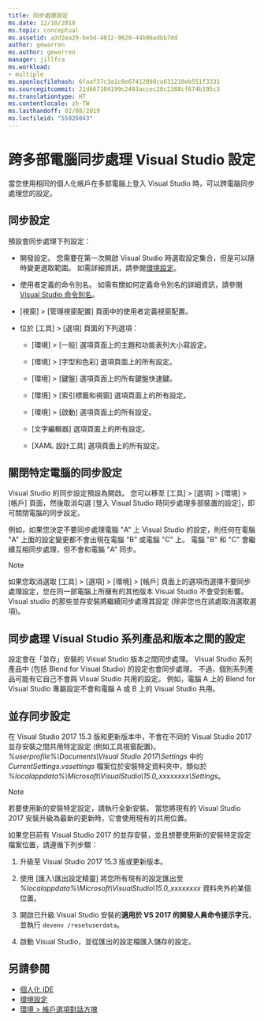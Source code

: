 ```yaml
---
title: 同步處理設定
ms.date: 12/10/2018
ms.topic: conceptual
ms.assetid: a3d2ea29-be5d-4012-9820-44b06adbb7dd
author: gewarren
ms.author: gewarren
manager: jillfra
ms.workload:
- multiple
ms.openlocfilehash: 6faaf37c3a1c8e67412898ca631210eb551f3331
ms.sourcegitcommit: 21d667104199c2493accec20c2388cf674b195c3
ms.translationtype: HT
ms.contentlocale: zh-TW
ms.lasthandoff: 02/08/2019
ms.locfileid: "55926043"
---
```

# <a name="synchronize-visual-studio-settings-across-multiple-computers"></a>跨多部電腦同步處理 Visual Studio 設定

當您使用相同的個人化帳戶在多部電腦上登入 Visual Studio 時，可以跨電腦同步處理您的設定。

## <a name="synchronized-settings"></a>同步設定

預設會同步處理下列設定：

- 開發設定。 您需要在第一次開啟 Visual Studio 時選取設定集合，但是可以隨時變更選取範圍。 如需詳細資訊，請參閱[環境設定](../ide/environment-settings.md)。

- 使用者定義的命令別名。 如需有關如何定義命令別名的詳細資訊，請參閱 [Visual Studio 命令別名](../ide/reference/visual-studio-command-aliases.md)。

- [視窗] > [管理視窗配置] 頁面中的使用者定義視窗配置。

- 位於 [工具] > [選項] 頁面的下列選項：

   - [環境] > [一般] 選項頁面上的主題和功能表列大小寫設定。

   - [環境] > [字型和色彩] 選項頁面上的所有設定。

   - [環境] > [鍵盤] 選項頁面上的所有鍵盤快速鍵。

   - [環境] > [索引標籤和視窗] 選項頁面上的所有設定。

   - [環境] > [啟動] 選項頁面上的所有設定。

   - [文字編輯器] 選項頁面上的所有設定。

   - [XAML 設計工具] 選項頁面上的所有設定。

## <a name="turn-off-synchronized-settings-on-a-particular-computer"></a>關閉特定電腦的同步設定

Visual Studio 的同步設定預設為開啟。 您可以移至 [工具] > [選項] > [環境] > [帳戶] 頁面，然後取消勾選 [登入 Visual Studio 時同步處理多部裝置的設定]，即可關閉電腦的同步設定。

例如，如果您決定不要同步處理電腦 "A" 上 Visual Studio 的設定，則任何在電腦 "A" 上面的設定變更都不會出現在電腦 "B" 或電腦 "C" 上。 電腦 "B" 和 "C" 會繼續互相同步處理，但不會和電腦 "A" 同步。

> [!NOTE]
> 如果您取消選取 [工具] > [選項] > [環境] > [帳戶] 頁面上的選項而選擇不要同步處理設定，您在同一部電腦上所擁有的其他版本 Visual Studio 不會受到影響。 Visual studio 的那些並存安裝將繼續同步處理其設定 (除非您也在該處取消選取選項)。

## <a name="synchronize-settings-across-visual-studio-family-products-and-editions"></a>同步處理 Visual Studio 系列產品和版本之間的設定

設定會在「並存」安裝的 Visual Studio 版本之間同步處理。 Visual Studio 系列產品中 (包括 Blend for Visual Studio) 的設定也會同步處理。 不過，個別系列產品可能有它自己不會與 Visual Studio 共用的設定。 例如，電腦 A 上的 Blend for Visual Studio 專屬設定不會和電腦 A 或 B 上的 Visual Studio 共用。

## <a name="side-by-side-synchronized-settings"></a>並存同步設定

在 Visual Studio 2017 15.3 版和更新版本中，不會在不同的 Visual Studio 2017 並存安裝之間共用特定設定 (例如工具視窗配置)。 *%userprofile%\Documents\Visual Studio 2017\Settings* 中的 *CurrentSettings.vssettings* 檔案位於安裝特定資料夾中，類似於 *%localappdata%\Microsoft\VisualStudio\15.0_xxxxxxxx\Settings*。

> [!NOTE]
> 若要使用新的安裝特定設定，請執行全新安裝。 當您將現有的 Visual Studio 2017 安裝升級為最新的更新時，它會使用現有的共用位置。

如果您目前有 Visual Studio 2017 的並存安裝，並且想要使用新的安裝特定設定檔案位置，請遵循下列步驟：

1. 升級至 Visual Studio 2017 15.3 版或更新版本。

1. 使用 [匯入\匯出設定精靈] 將您所有現有的設定匯出至 *%localappdata%\Microsoft\VisualStudio\15.0_xxxxxxxx* 資料夾外的某個位置。

1. 開啟已升級 Visual Studio 安裝的**適用於 VS 2017 的開發人員命令提示字元**，並執行 `devenv /resetuserdata`。

1. 啟動 Visual Studio，並從匯出的設定檔匯入儲存的設定。

## <a name="see-also"></a>另請參閱

- [個人化 IDE](../ide/personalizing-the-visual-studio-ide.md)
- [環境設定](../ide/environment-settings.md)
- [環境 > 帳戶選項對話方塊](reference/accounts-environment-options-dialog-box.md)
